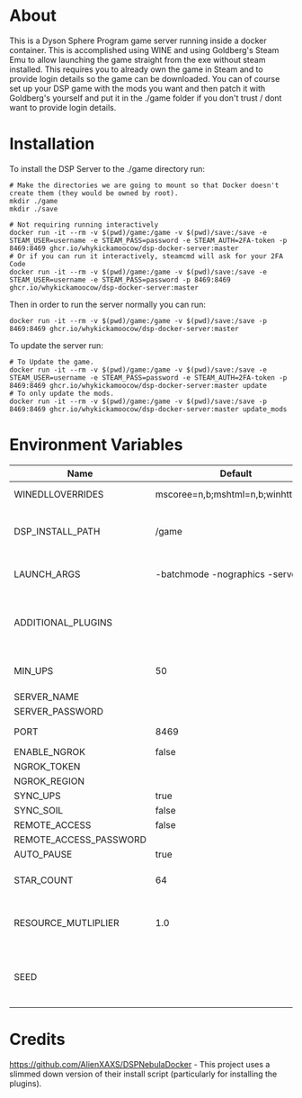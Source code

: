 # About

This is a Dyson Sphere Program game server running inside a docker container. This is accomplished using WINE and using Goldberg's Steam Emu to allow launching the game straight from the exe without steam installed. This requires you to already own the game in Steam and to provide login details so the game can be downloaded. You can of course set up your DSP game with the mods you want and then patch it with Goldberg's yourself and put it in the ./game folder if you don't trust / dont want to provide login details.

# Installation

To install the DSP Server to the ./game directory run:

```
# Make the directories we are going to mount so that Docker doesn't create them (they would be owned by root).
mkdir ./game
mkdir ./save

# Not requiring running interactively
docker run -it --rm -v $(pwd)/game:/game -v $(pwd)/save:/save -e STEAM_USER=username -e STEAM_PASS=password -e STEAM_AUTH=2FA-token -p 8469:8469 ghcr.io/whykickamoocow/dsp-docker-server:master
# Or if you can run it interactively, steamcmd will ask for your 2FA Code
docker run -it --rm -v $(pwd)/game:/game -v $(pwd)/save:/save -e STEAM_USER=username -e STEAM_PASS=password -p 8469:8469 ghcr.io/whykickamoocow/dsp-docker-server:master
```

Then in order to run the server normally you can run:

```
docker run -it --rm -v $(pwd)/game:/game -v $(pwd)/save:/save -p 8469:8469 ghcr.io/whykickamoocow/dsp-docker-server:master
```

To update the server run:

```
# To Update the game.
docker run -it --rm -v $(pwd)/game:/game -v $(pwd)/save:/save -e STEAM_USER=username -e STEAM_PASS=password -e STEAM_AUTH=2FA-token -p 8469:8469 ghcr.io/whykickamoocow/dsp-docker-server:master update
# To only update the mods.
docker run -it --rm -v $(pwd)/game:/game -v $(pwd)/save:/save -p 8469:8469 ghcr.io/whykickamoocow/dsp-docker-server:master update_mods
```

# Environment Variables

| Name                   | Default                            | Description                                                                                     |
| ---------------------- | ---------------------------------- | ----------------------------------------------------------------------------------------------- |
| WINEDLLOVERRIDES       | mscoree=n,b;mshtml=n,b;winhttp=n,b | WINEDLLOVERRIDES as in WINE.                                                                    |
| DSP_INSTALL_PATH       | /game                              | Where in the container DSP should be installed to.                                              |
| LAUNCH_ARGS            | -batchmode -nographics -server     | Arguments to pass to DSP when launching the game.                                               |
| ADDITIONAL_PLUGINS     |                                    | Plugins additional to Nebula Multiplayer (and its dependencies) to install to the server.       |
| MIN_UPS                | 50                                 | Minimum UPS of client of multiplayer game (BulletTime).                                         |
| SERVER_NAME            |                                    |                                                                                                 |
| SERVER_PASSWORD        |                                    | [Nebula Docs](https://github.com/hubastard/nebula/wiki/Setup-Headless-Server#config-options)    |
| PORT                   | 8469                               | The port for the server to listen on                                                            |
| ENABLE_NGROK           | false                              | [Nebula Ngrok Docs](https://github.com/hubastard/nebula/wiki/Hosting-and-Joining#ngrok-support) |
| NGROK_TOKEN            |                                    | [Nebula Ngrok Docs](https://github.com/hubastard/nebula/wiki/Hosting-and-Joining#ngrok-support) |
| NGROK_REGION           |                                    | [Nebula Ngrok Docs](https://github.com/hubastard/nebula/wiki/Hosting-and-Joining#ngrok-support) |
| SYNC_UPS               | true                               | [Nebula Docs](https://github.com/hubastard/nebula/wiki/About-Nebula#shared-resources)           |
| SYNC_SOIL              | false                              | [Nebula Docs](https://github.com/hubastard/nebula/wiki/About-Nebula#shared-resources)           |
| REMOTE_ACCESS          | false                              | [Nebula Docs](https://github.com/hubastard/nebula/wiki/Setup-Headless-Server#config-options)    |
| REMOTE_ACCESS_PASSWORD |                                    | [Nebula Docs](https://github.com/hubastard/nebula/wiki/Setup-Headless-Server#config-options)    |
| AUTO_PAUSE             | true                               | [Nebula Docs](https://github.com/hubastard/nebula/wiki/Setup-Headless-Server#config-options)    |
| STAR_COUNT             | 64                                 | When creating a new save, how large the cluster should be.                                      |
| RESOURCE_MUTLIPLIER    | 1.0                                | What the resource multiplier should be when creating a new save.                                |
| SEED                   |                                    | If left blank, randomly generated. An integer seed for when creating a new save.                |

# Credits

https://github.com/AlienXAXS/DSPNebulaDocker - This project uses a slimmed down version of their install script (particularly for installing the plugins).
